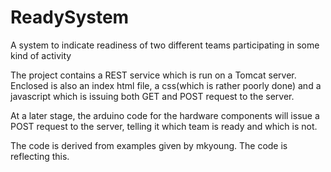 # ReadySystem
A system to indicate readiness of two different teams participating in some kind of activity

The project contains a REST service which is run on a Tomcat server.
Enclosed is also an index html file, a css(which is rather poorly done) and a javascript which is issuing both GET and POST request to the server.

At a later stage, the arduino code for the hardware components will issue a POST request to the server, telling it which team is ready and which is not.

The code is derived from examples given by mkyoung. The code is reflecting this.
